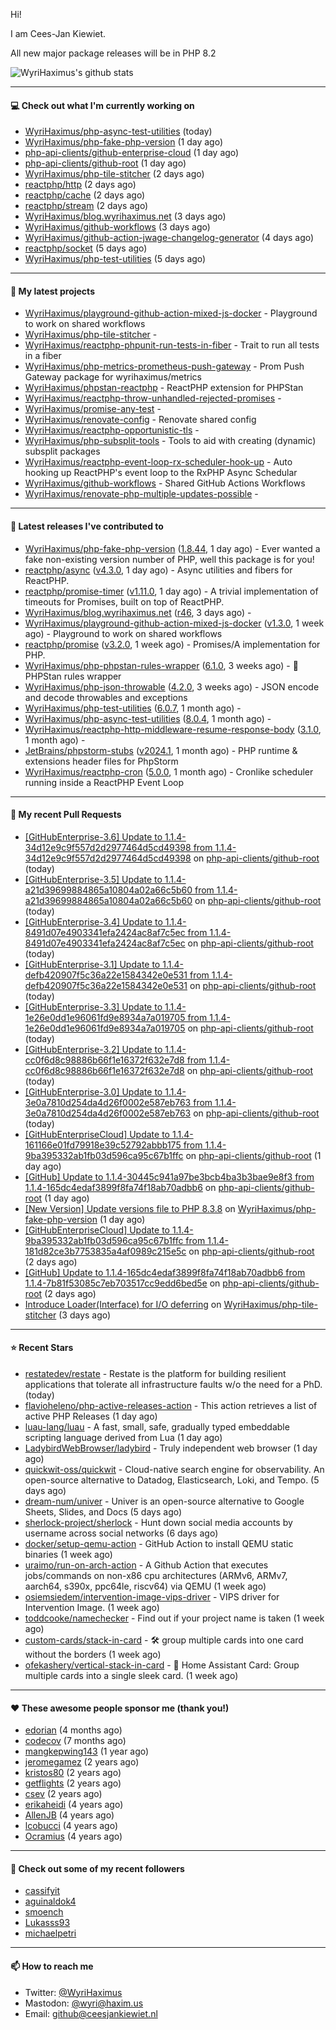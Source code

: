 Hi!

I am Cees-Jan Kiewiet.

All new major package releases will be in PHP 8.2

![WyriHaximus's github stats](https://github-readme-stats.vercel.app/api?username=WyriHaximus&show_icons=true)

---

#### 💻 Check out what I'm currently working on

- [WyriHaximus/php-async-test-utilities](https://github.com/WyriHaximus/php-async-test-utilities) (today)
- [WyriHaximus/php-fake-php-version](https://github.com/WyriHaximus/php-fake-php-version) (1 day ago)
- [php-api-clients/github-enterprise-cloud](https://github.com/php-api-clients/github-enterprise-cloud) (1 day ago)
- [php-api-clients/github-root](https://github.com/php-api-clients/github-root) (1 day ago)
- [WyriHaximus/php-tile-stitcher](https://github.com/WyriHaximus/php-tile-stitcher) (2 days ago)
- [reactphp/http](https://github.com/reactphp/http) (2 days ago)
- [reactphp/cache](https://github.com/reactphp/cache) (2 days ago)
- [reactphp/stream](https://github.com/reactphp/stream) (2 days ago)
- [WyriHaximus/blog.wyrihaximus.net](https://github.com/WyriHaximus/blog.wyrihaximus.net) (3 days ago)
- [WyriHaximus/github-workflows](https://github.com/WyriHaximus/github-workflows) (3 days ago)
- [WyriHaximus/github-action-jwage-changelog-generator](https://github.com/WyriHaximus/github-action-jwage-changelog-generator) (4 days ago)
- [reactphp/socket](https://github.com/reactphp/socket) (5 days ago)
- [WyriHaximus/php-test-utilities](https://github.com/WyriHaximus/php-test-utilities) (5 days ago)

---

#### 🌱 My latest projects

- [WyriHaximus/playground-github-action-mixed-js-docker](https://github.com/WyriHaximus/playground-github-action-mixed-js-docker) - Playground to work on shared workflows
- [WyriHaximus/php-tile-stitcher](https://github.com/WyriHaximus/php-tile-stitcher) - 
- [WyriHaximus/reactphp-phpunit-run-tests-in-fiber](https://github.com/WyriHaximus/reactphp-phpunit-run-tests-in-fiber) - Trait to run all tests in a fiber
- [WyriHaximus/php-metrics-prometheus-push-gateway](https://github.com/WyriHaximus/php-metrics-prometheus-push-gateway) - Prom Push Gateway package for wyrihaximus/metrics
- [WyriHaximus/phpstan-reactphp](https://github.com/WyriHaximus/phpstan-reactphp) - ReactPHP extension for PHPStan
- [WyriHaximus/reactphp-throw-unhandled-rejected-promises](https://github.com/WyriHaximus/reactphp-throw-unhandled-rejected-promises) - 
- [WyriHaximus/promise-any-test](https://github.com/WyriHaximus/promise-any-test) - 
- [WyriHaximus/renovate-config](https://github.com/WyriHaximus/renovate-config) - Renovate shared config
- [WyriHaximus/reactphp-opportunistic-tls](https://github.com/WyriHaximus/reactphp-opportunistic-tls) - 
- [WyriHaximus/php-subsplit-tools](https://github.com/WyriHaximus/php-subsplit-tools) - Tools to aid with creating (dynamic) subsplit packages
- [WyriHaximus/reactphp-event-loop-rx-scheduler-hook-up](https://github.com/WyriHaximus/reactphp-event-loop-rx-scheduler-hook-up) - Auto hooking up ReactPHP&#39;s event loop to the RxPHP Async Schedular
- [WyriHaximus/github-workflows](https://github.com/WyriHaximus/github-workflows) - Shared GitHub Actions Workflows
- [WyriHaximus/renovate-php-multiple-updates-possible](https://github.com/WyriHaximus/renovate-php-multiple-updates-possible) - 

---

#### 🔭 Latest releases I've contributed to

- [WyriHaximus/php-fake-php-version](https://github.com/WyriHaximus/php-fake-php-version) ([1.8.44](https://github.com/WyriHaximus/php-fake-php-version/releases/tag/1.8.44), 1 day ago) - Ever wanted a fake non-existing version number of PHP, well this package is for you!
- [reactphp/async](https://github.com/reactphp/async) ([v4.3.0](https://github.com/reactphp/async/releases/tag/v4.3.0), 1 day ago) - Async utilities and fibers for ReactPHP.
- [reactphp/promise-timer](https://github.com/reactphp/promise-timer) ([v1.11.0](https://github.com/reactphp/promise-timer/releases/tag/v1.11.0), 1 day ago) - A trivial implementation of timeouts for Promises, built on top of ReactPHP.
- [WyriHaximus/blog.wyrihaximus.net](https://github.com/WyriHaximus/blog.wyrihaximus.net) ([r46](https://github.com/WyriHaximus/blog.wyrihaximus.net/releases/tag/r46), 3 days ago) - 
- [WyriHaximus/playground-github-action-mixed-js-docker](https://github.com/WyriHaximus/playground-github-action-mixed-js-docker) ([v1.3.0](https://github.com/WyriHaximus/playground-github-action-mixed-js-docker/releases/tag/v1.3.0), 1 week ago) - Playground to work on shared workflows
- [reactphp/promise](https://github.com/reactphp/promise) ([v3.2.0](https://github.com/reactphp/promise/releases/tag/v3.2.0), 1 week ago) - Promises/A implementation for PHP.
- [WyriHaximus/php-phpstan-rules-wrapper](https://github.com/WyriHaximus/php-phpstan-rules-wrapper) ([6.1.0](https://github.com/WyriHaximus/php-phpstan-rules-wrapper/releases/tag/6.1.0), 3 weeks ago) - 🌯 PHPStan rules wrapper
- [WyriHaximus/php-json-throwable](https://github.com/WyriHaximus/php-json-throwable) ([4.2.0](https://github.com/WyriHaximus/php-json-throwable/releases/tag/4.2.0), 3 weeks ago) - JSON encode and decode throwables and exceptions
- [WyriHaximus/php-test-utilities](https://github.com/WyriHaximus/php-test-utilities) ([6.0.7](https://github.com/WyriHaximus/php-test-utilities/releases/tag/6.0.7), 1 month ago) - 
- [WyriHaximus/php-async-test-utilities](https://github.com/WyriHaximus/php-async-test-utilities) ([8.0.4](https://github.com/WyriHaximus/php-async-test-utilities/releases/tag/8.0.4), 1 month ago) - 
- [WyriHaximus/reactphp-http-middleware-resume-response-body](https://github.com/WyriHaximus/reactphp-http-middleware-resume-response-body) ([3.1.0](https://github.com/WyriHaximus/reactphp-http-middleware-resume-response-body/releases/tag/3.1.0), 1 month ago) - 
- [JetBrains/phpstorm-stubs](https://github.com/JetBrains/phpstorm-stubs) ([v2024.1](https://github.com/JetBrains/phpstorm-stubs/releases/tag/v2024.1), 1 month ago) - PHP runtime &amp; extensions header files for PhpStorm
- [WyriHaximus/reactphp-cron](https://github.com/WyriHaximus/reactphp-cron) ([5.0.0](https://github.com/WyriHaximus/reactphp-cron/releases/tag/5.0.0), 1 month ago) - Cronlike scheduler running inside a ReactPHP Event Loop

---

#### 🔨 My recent Pull Requests

- [[GitHubEnterprise-3.6] Update to 1.1.4-34d12e9c9f557d2d2977464d5cd49398 from 1.1.4-34d12e9c9f557d2d2977464d5cd49398](https://github.com/php-api-clients/github-root/pull/1194) on [php-api-clients/github-root](https://github.com/php-api-clients/github-root) (today)
- [[GitHubEnterprise-3.5] Update to 1.1.4-a21d39699884865a10804a02a66c5b60 from 1.1.4-a21d39699884865a10804a02a66c5b60](https://github.com/php-api-clients/github-root/pull/1193) on [php-api-clients/github-root](https://github.com/php-api-clients/github-root) (today)
- [[GitHubEnterprise-3.4] Update to 1.1.4-8491d07e4903341efa2424ac8af7c5ec from 1.1.4-8491d07e4903341efa2424ac8af7c5ec](https://github.com/php-api-clients/github-root/pull/1192) on [php-api-clients/github-root](https://github.com/php-api-clients/github-root) (today)
- [[GitHubEnterprise-3.1] Update to 1.1.4-defb420907f5c36a22e1584342e0e531 from 1.1.4-defb420907f5c36a22e1584342e0e531](https://github.com/php-api-clients/github-root/pull/1191) on [php-api-clients/github-root](https://github.com/php-api-clients/github-root) (today)
- [[GitHubEnterprise-3.3] Update to 1.1.4-1e26e0dd1e96061fd9e8934a7a019705 from 1.1.4-1e26e0dd1e96061fd9e8934a7a019705](https://github.com/php-api-clients/github-root/pull/1190) on [php-api-clients/github-root](https://github.com/php-api-clients/github-root) (today)
- [[GitHubEnterprise-3.2] Update to 1.1.4-cc0f6d8c98886b66f1e16372f632e7d8 from 1.1.4-cc0f6d8c98886b66f1e16372f632e7d8](https://github.com/php-api-clients/github-root/pull/1189) on [php-api-clients/github-root](https://github.com/php-api-clients/github-root) (today)
- [[GitHubEnterprise-3.0] Update to 1.1.4-3e0a7810d254da4d26f0002e587eb763 from 1.1.4-3e0a7810d254da4d26f0002e587eb763](https://github.com/php-api-clients/github-root/pull/1188) on [php-api-clients/github-root](https://github.com/php-api-clients/github-root) (today)
- [[GitHubEnterpriseCloud] Update to 1.1.4-161166e01fd79918e39c52792abbb175 from 1.1.4-9ba395332ab1fb03d596ca95c67b1ffc](https://github.com/php-api-clients/github-root/pull/1187) on [php-api-clients/github-root](https://github.com/php-api-clients/github-root) (1 day ago)
- [[GitHub] Update to 1.1.4-30445c941a97be3bcb4ba3b3bae9e8f3 from 1.1.4-165dc4edaf3899f8fa74f18ab70adbb6](https://github.com/php-api-clients/github-root/pull/1186) on [php-api-clients/github-root](https://github.com/php-api-clients/github-root) (1 day ago)
- [[New Version] Update versions file to PHP 8.3.8](https://github.com/WyriHaximus/php-fake-php-version/pull/115) on [WyriHaximus/php-fake-php-version](https://github.com/WyriHaximus/php-fake-php-version) (1 day ago)
- [[GitHubEnterpriseCloud] Update to 1.1.4-9ba395332ab1fb03d596ca95c67b1ffc from 1.1.4-181d82ce3b7753835a4af0989c215e5c](https://github.com/php-api-clients/github-root/pull/1184) on [php-api-clients/github-root](https://github.com/php-api-clients/github-root) (2 days ago)
- [[GitHub] Update to 1.1.4-165dc4edaf3899f8fa74f18ab70adbb6 from 1.1.4-7b81f53085c7eb703517cc9edd6bed5e](https://github.com/php-api-clients/github-root/pull/1183) on [php-api-clients/github-root](https://github.com/php-api-clients/github-root) (2 days ago)
- [Introduce Loader(Interface) for I/O deferring](https://github.com/WyriHaximus/php-tile-stitcher/pull/9) on [WyriHaximus/php-tile-stitcher](https://github.com/WyriHaximus/php-tile-stitcher) (3 days ago)

---

#### ⭐ Recent Stars

- [restatedev/restate](https://github.com/restatedev/restate) - Restate is the platform for building resilient applications that tolerate all infrastructure faults w/o the need for a PhD. (today)
- [flavioheleno/php-active-releases-action](https://github.com/flavioheleno/php-active-releases-action) - This action retrieves a list of active PHP Releases (1 day ago)
- [luau-lang/luau](https://github.com/luau-lang/luau) - A fast, small, safe, gradually typed embeddable scripting language derived from Lua (1 day ago)
- [LadybirdWebBrowser/ladybird](https://github.com/LadybirdWebBrowser/ladybird) - Truly independent web browser (1 day ago)
- [quickwit-oss/quickwit](https://github.com/quickwit-oss/quickwit) - Cloud-native search engine for observability. An open-source alternative to Datadog, Elasticsearch, Loki, and Tempo. (5 days ago)
- [dream-num/univer](https://github.com/dream-num/univer) - Univer is an open-source alternative to Google Sheets, Slides, and Docs (5 days ago)
- [sherlock-project/sherlock](https://github.com/sherlock-project/sherlock) - Hunt down social media accounts by username across social networks (6 days ago)
- [docker/setup-qemu-action](https://github.com/docker/setup-qemu-action) - GitHub Action to install QEMU static binaries (1 week ago)
- [uraimo/run-on-arch-action](https://github.com/uraimo/run-on-arch-action) - A Github Action that executes jobs/commands on non-x86 cpu architectures (ARMv6, ARMv7, aarch64, s390x, ppc64le, riscv64) via QEMU (1 week ago)
- [osiemsiedem/intervention-image-vips-driver](https://github.com/osiemsiedem/intervention-image-vips-driver) - VIPS driver for Intervention Image. (1 week ago)
- [toddcooke/namechecker](https://github.com/toddcooke/namechecker) - Find out if your project name is taken (1 week ago)
- [custom-cards/stack-in-card](https://github.com/custom-cards/stack-in-card) - 🛠 group multiple cards into one card without the borders (1 week ago)
- [ofekashery/vertical-stack-in-card](https://github.com/ofekashery/vertical-stack-in-card) - 📐 Home Assistant Card: Group multiple cards into a single sleek card. (1 week ago)

---

#### ❤️ These awesome people sponsor me (thank you!)

- [edorian](https://github.com/edorian) (4 months ago)
- [codecov](https://github.com/codecov) (7 months ago)
- [mangkepwing143](https://github.com/mangkepwing143) (1 year ago)
- [jeromegamez](https://github.com/jeromegamez) (2 years ago)
- [kristos80](https://github.com/kristos80) (2 years ago)
- [getflights](https://github.com/getflights) (2 years ago)
- [csev](https://github.com/csev) (2 years ago)
- [erikaheidi](https://github.com/erikaheidi) (4 years ago)
- [AllenJB](https://github.com/AllenJB) (4 years ago)
- [lcobucci](https://github.com/lcobucci) (4 years ago)
- [Ocramius](https://github.com/Ocramius) (4 years ago)

---

#### 👯 Check out some of my recent followers

- [cassifyit](https://github.com/cassifyit)
- [aguinaldok4](https://github.com/aguinaldok4)
- [smoench](https://github.com/smoench)
- [Lukasss93](https://github.com/Lukasss93)
- [michaelpetri](https://github.com/michaelpetri)

---

#### 📫 How to reach me

- Twitter: [@WyriHaximus](https://twitter.com/WyriHaximus)
- Mastodon: [@wyri@haxim.us](https://toot-toot.wyrihaxim.us/@wyri)
- Email: [github@ceesjankiewiet.nl](mailto:github@ceesjankiewiet.nl)
